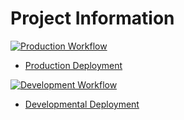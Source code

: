# Project Information

[![Production Workflow](https://github.com/jc2476/jctravelsite/actions/workflows/prod.yml/badge.svg)](https://github.com/jc2476/jctravelsite/actions/workflows/prod.yml)

* [Production Deployment](https://jctravelsite-prod.herokuapp.com/)


[![Development Workflow](https://github.com/jc2476/jctravelsite/actions/workflows/dev.yml/badge.svg)](https://github.com/jc2476/jctravelsite/actions/workflows/dev.yml)

* [Developmental Deployment](https://jctravelsite-dev.herokuapp.com/)
